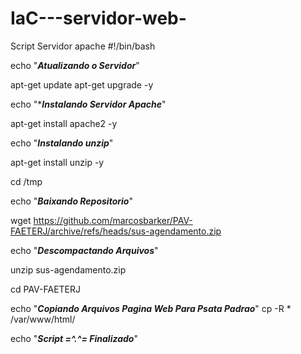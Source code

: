 # IaC---servidor-web-
Script Servidor apache
#!/bin/bash


echo "***_Atualizando o Servidor_***"

apt-get update
apt-get upgrade -y

echo "***_Instalando Servidor Apache_**"

apt-get install apache2 -y

echo "***_Instalando unzip_***" 

apt-get install unzip -y

cd /tmp

echo "***_Baixando Repositorio_***"

wget https://github.com/marcosbarker/PAV-FAETERJ/archive/refs/heads/sus-agendamento.zip

echo "***_Descompactando Arquivos_***"

unzip sus-agendamento.zip

cd PAV-FAETERJ

echo "***_Copiando Arquivos Pagina Web Para Psata Padrao_***"
cp -R * /var/www/html/


echo "***_Script =^.^= Finalizado_***"
